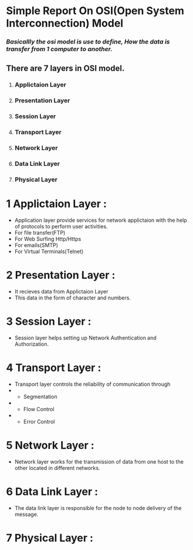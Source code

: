 # Simple Report On OSI(Open System Interconnection) Model



### *Basicallly the osi model is use to define, How the data is transfer from 1 computer to another.*

## There are 7 layers in OSI model.

1. ### Applictaion Layer
2. ### Presentation Layer
3. ### Session Layer
4. ### Transport Layer
5. ### Network Layer
6. ### Data Link Layer
7. ### Physical Layer





# 1 Applictaion Layer :
* Application layer provide services for network applictaion with the help of protocols to perform user activities.
* For file transfer(FTP)
* For Web Surfing Http/Https
* For emails(SMTP)
* For Virtual Terminals(Telnet)
  

# 2 Presentation Layer : 
* It recieves data from Applictaion Layer
* This data in the form of character and numbers.

# 3 Session Layer : 
* Session layer helps setting up Network Authentication and Authorization.

# 4 Transport Layer : 
* Transport layer controls the reliability of communication through
* * Segmentation
* * Flow Control
* * Error Control
  
# 5 Network Layer : 
* Network layer works for the transmission of data from one host to the other located in different networks. 
  
# 6 Data Link Layer : 
* The data link layer is responsible for the node to node delivery of the message. 

# 7 Physical Layer : 
